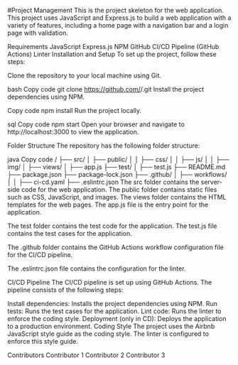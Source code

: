 #Project Management
This is the project skeleton for the <Project Name> web application. This project uses JavaScript and Express.js to build a web application with a variety of features, including a home page with a navigation bar and a login page with validation.

Requirements
JavaScript
Express.js
NPM
GitHub
CI/CD Pipeline (GitHub Actions)
Linter
Installation and Setup
To set up the project, follow these steps:

Clone the repository to your local machine using Git.

bash
Copy code
git clone https://github.com/<username>/<project-name>.git
Install the project dependencies using NPM.

Copy code
npm install
Run the project locally.

sql
Copy code
npm start
Open your browser and navigate to http://localhost:3000 to view the application.

Folder Structure
The repository has the following folder structure:

java
Copy code
<project-name>/
├── src/
│   ├── public/
│   │   ├── css/
│   │   ├── js/
│   │   ├── img/
│   ├── views/
│   ├── app.js
├── test/
│   ├── test.js
├── README.md
├── package.json
├── package-lock.json
├── .github/
│   ├── workflows/
│   │   ├── ci-cd.yaml
├── .eslintrc.json
The src folder contains the server-side code for the web application. The public folder contains static files such as CSS, JavaScript, and images. The views folder contains the HTML templates for the web pages. The app.js file is the entry point for the application.

The test folder contains the test code for the application. The test.js file contains the test cases for the application.

The .github folder contains the GitHub Actions workflow configuration file for the CI/CD pipeline.

The .eslintrc.json file contains the configuration for the linter.

CI/CD Pipeline
The CI/CD pipeline is set up using GitHub Actions. The pipeline consists of the following steps:

Install dependencies: Installs the project dependencies using NPM.
Run tests: Runs the test cases for the application.
Lint code: Runs the linter to enforce the coding style.
Deployment (only in CD): Deploys the application to a production environment.
Coding Style
The project uses the Airbnb JavaScript style guide as the coding style. The linter is configured to enforce this style guide.

Contributors
Contributor 1
Contributor 2
Contributor 3
